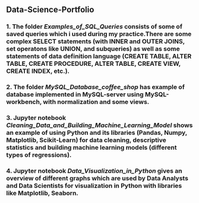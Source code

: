 ## Data-Science-Portfolio
### 1. The folder *Examples_of_SQL_Queries* consists of some of saved queries which i used during my practice.There are some complex SELECT statements (with INNER and OUTER JOINS, set operatons like UNION, and subqueries) as well as some statements of data definition language (CREATE TABLE, ALTER TABLE, CREATE PROCEDURE, ALTER TABLE, CREATE VIEW, CREATE INDEX, etc.).
### 2. The folder *MySQL_Database_coffee_shop*  has example of database implemented in MySQL-server using MySQL-workbench, with normalization and some views.
### 3. Jupyter notebook *Cleaning_Data_and_Building_Machine_Learning_Model* shows an example of using Python and its libraries (Pandas, Numpy, Matplotlib, Scikit-Learn) for data cleaning, descriptive statistics and building machine learning models (different types of regressions).
### 4. Jupyter notebook *Data_Visualization_in_Python* gives an overview of different graphs which are used by Data Analysts and Data Scientists for visualization in Python with libraries like Matplotlib, Seaborn. 

